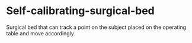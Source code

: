 # Self-calibrating-surgical-bed
Surgical bed that can track a point on the subject placed on the operating table and move accordingly.
